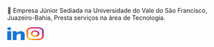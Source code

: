 
:office: Empresa Júnior Sediada na Universidade do Vale do São Francisco, Juazeiro-Bahia, Presta serviços na área de Tecnologia.

[<img align="center" src="https://raw.githubusercontent.com/teamedwardforever/Readme-Generator/71f25dd8b98329b168142a6b782a107b75eab178/svg/Social/linked-in-alt.svg" alt="inovejr" height="30" width="40" />](https://www.linkedin.com/company/inovejr)
[<img align="center" src="https://raw.githubusercontent.com/teamedwardforever/Readme-Generator/71f25dd8b98329b168142a6b782a107b75eab178/svg/Social/instagram.svg" alt="inovejr" height="30" width="40" />](https://www.instagram.com/i9junior)
